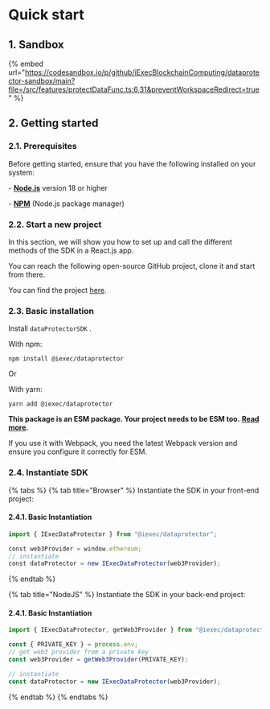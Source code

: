 # Quick start

## 1.  Sandbox

{% embed url="https://codesandbox.io/p/github/iExecBlockchainComputing/dataprotector-sandbox/main?file=/src/features/protectDataFunc.ts:6,31&preventWorkspaceRedirect=true" %}

## 2.  Getting started

### **2.1.  Prerequisites**

Before getting started, ensure that you have the following installed on your system:

\- [**Node.js**](https://nodejs.org/en/) version 18 or higher

\- [**NPM**](https://docs.npmjs.com/) (Node.js package manager)


### **2.2. Start a new project**

In this section, we will show you how to set up and call the different methods of the SDK in a React.js app.

You can reach the following open-source GitHub project, clone it and start from there.

You can find the project [here](https://github.com/iExecBlockchainComputing/dataprotector-sandbox).

### **2.3. Basic installation**

Install `dataProtectorSDK` .

With npm:

```
npm install @iexec/dataprotector
```

Or

With yarn:

```
yarn add @iexec/dataprotector
```

**This package is an ESM package. Your project needs to be ESM too.** [**Read more**](https://gist.github.com/sindresorhus/a39789f98801d908bbc7ff3ecc99d99c)**.**

If you use it with Webpack, you need the latest Webpack version and ensure you configure it correctly for ESM.

### **2.4. Instantiate SDK**

{% tabs %}
{% tab title="Browser" %}
Instantiate the SDK in your front-end project:

#### 2.4.1. Basic Instantiation

```javascript
import { IExecDataProtector } from "@iexec/dataprotector";

const web3Provider = window.ethereum;
// instantiate
const dataProtector = new IExecDataProtector(web3Provider);
```
{% endtab %}

{% tab title="NodeJS" %}
Instantiate the SDK in your back-end project:

#### 2.4.1. Basic Instantiation

```javascript
import { IExecDataProtector, getWeb3Provider } from "@iexec/dataprotector";

const { PRIVATE_KEY } = process.env; 
// get web3 provider from a private key
const web3Provider = getWeb3Provider(PRIVATE_KEY);

// instantiate
const dataProtector = new IExecDataProtector(web3Provider);
```
{% endtab %}
{% endtabs %}
